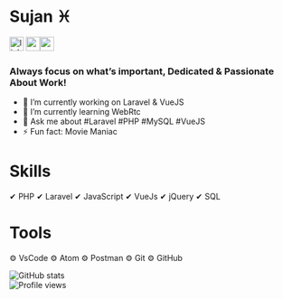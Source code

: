 # Sujan ♓
[<img src='https://cdn.jsdelivr.net/npm/simple-icons@3.0.1/icons/linkedin.svg' alt='linkedin' height='25'>](https://www.linkedin.com/in/https://www.linkedin.com/in/sjn97825//) [<img src='https://cdn.jsdelivr.net/npm/simple-icons@3.0.1/icons/icloud.svg' alt='website' height='25'>](https://enternals.com/)<a href="mailto:sujanmahmudovi@gmail.com"><img src='https://cdn.jsdelivr.net/npm/simple-icons@3.0.1/icons/gmail.svg' alt='gmail' height='25'></a>
### Always focus on what’s important, Dedicated & Passionate About Work! 

- 🔭 I’m currently working on Laravel & VueJS 
- 🌱 I’m currently learning WebRtc 
- 💬 Ask me about #Laravel #PHP #MySQL #VueJS 
- ⚡ Fun fact: Movie Maniac 

# Skills 
 ✔ PHP
 ✔ Laravel
 ✔ JavaScript
 ✔ VueJs
 ✔ jQuery
 ✔ SQL
 
# Tools 
 ⚙ VsCode
 ⚙ Atom
 ⚙ Postman
 ⚙ Git
 ⚙ GitHub

![GitHub stats](https://github-readme-stats.vercel.app/api?username=SujanMahmudOvi&show_icons=true&count_private=true)  
![Profile views](https://gpvc.arturio.dev/SujanMahmudOvi)  

